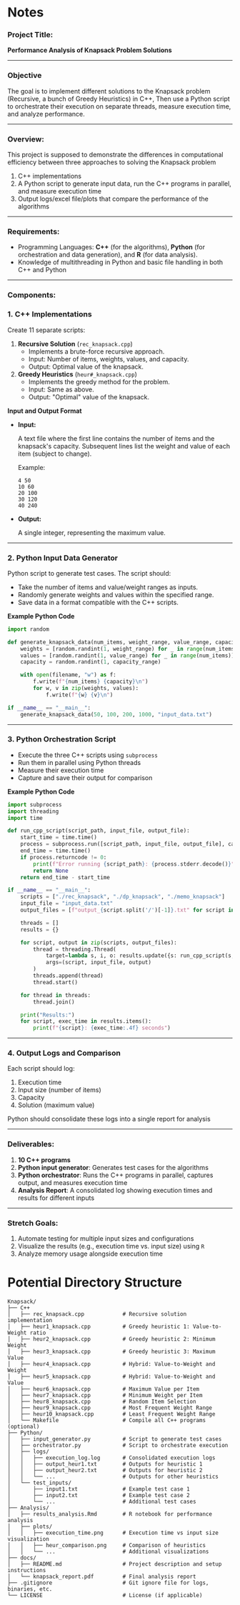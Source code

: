 # Notes
### **Project Title:**

**Performance Analysis of Knapsack Problem Solutions**

---

### **Objective**

The goal is to implement different solutions to the Knapsack problem (Recursive, a bunch of Greedy Heuristics) in C++, Then use a Python script to orchestrate their execution on separate threads, measure execution time, and analyze performance.

---

### **Overview:**

This project is supposed to demonstrate the differences in computational efficiency between three approaches to solving the Knapsack problem

1. C++ implementations
2. A Python script to generate input data, run the C++ programs in parallel, and measure execution time
3. Output logs/excel file/plots that compare the performance of the algorithms

---

### **Requirements:**

- Programming Languages: **C++** (for the algorithms), **Python** (for orchestration and data generation), and **R** (for data analysis).
- Knowledge of multithreading in Python and basic file handling in both C++ and Python

---

### **Components:**

### 1. **C++ Implementations**

Create 11 separate scripts:

1. **Recursive Solution** (`rec_knapsack.cpp`)
    - Implements a brute-force recursive approach.
    - Input: Number of items, weights, values, and capacity.
    - Output: Optimal value of the knapsack.
2. **Greedy Heuristics** (`heur#_knapsack.cpp`)
    - Implements the greedy method for the problem.
    - Input: Same as above.
    - Output: "Optimal" value of the knapsack.

**Input and Output Format**

- **Input:**
    
    A text file where the first line contains the number of items and the knapsack's capacity. Subsequent lines list the weight and value of each item (subject to change).
    
    Example:
    
    ```
    4 50
    10 60
    20 100
    30 120
    40 240
    
    ```
    
- **Output:**
    
    A single integer, representing the maximum value.
    

---

### 2. **Python Input Data Generator**

Python script to generate test cases. The script should:

- Take the number of items and value/weight ranges as inputs.
- Randomly generate weights and values within the specified range.
- Save data in a format compatible with the C++ scripts.

**Example Python Code**

```python
import random

def generate_knapsack_data(num_items, weight_range, value_range, capacity_range, filename):
    weights = [random.randint(1, weight_range) for _ in range(num_items)]
    values = [random.randint(1, value_range) for _ in range(num_items)]
    capacity = random.randint(1, capacity_range)

    with open(filename, "w") as f:
        f.write(f"{num_items} {capacity}\n")
        for w, v in zip(weights, values):
            f.write(f"{w} {v}\n")

if __name__ == "__main__":
    generate_knapsack_data(50, 100, 200, 1000, "input_data.txt")

```

---

### 3. **Python Orchestration Script**

- Execute the three C++ scripts using `subprocess`
- Run them in parallel using Python threads
- Measure their execution time
- Capture and save their output for comparison

**Example Python Code**

```python
import subprocess
import threading
import time

def run_cpp_script(script_path, input_file, output_file):
    start_time = time.time()
    process = subprocess.run([script_path, input_file, output_file], capture_output=True)
    end_time = time.time()
    if process.returncode != 0:
        print(f"Error running {script_path}: {process.stderr.decode()}")
        return None
    return end_time - start_time

if __name__ == "__main__":
    scripts = ["./rec_knapsack", "./dp_knapsack", "./memo_knapsack"]
    input_file = "input_data.txt"
    output_files = [f"output_{script.split('/')[-1]}.txt" for script in scripts]

    threads = []
    results = {}

    for script, output in zip(scripts, output_files):
        thread = threading.Thread(
            target=lambda s, i, o: results.update({s: run_cpp_script(s, i, o)}),
            args=(script, input_file, output)
        )
        threads.append(thread)
        thread.start()

    for thread in threads:
        thread.join()

    print("Results:")
    for script, exec_time in results.items():
        print(f"{script}: {exec_time:.4f} seconds")

```

---

### 4. **Output Logs and Comparison**

Each script should log:

1. Execution time
2. Input size (number of items)
3. Capacity
4. Solution (maximum value)

Python should consolidate these logs into a single report for analysis

---

### **Deliverables:**

1. **10 C++ programs**
2. **Python input generator**: Generates test cases for the algorithms
3. **Python orchestrator**: Runs the C++ programs in parallel, captures output, and measures execution time
4. **Analysis Report**: A consolidated log showing execution times and results for different inputs

---

### **Stretch Goals:**

1. Automate testing for multiple input sizes and configurations
2. Visualize the results (e.g., execution time vs. input size) using `R`
3. Analyze memory usage alongside execution time

# Potential Directory Structure

```
Knapsack/
├── C++
│   ├── rec_knapsack.cpp            # Recursive solution implementation
│   ├── heur1_knapsack.cpp          # Greedy heuristic 1: Value-to-Weight ratio
│   ├── heur2_knapsack.cpp          # Greedy heuristic 2: Minimum Weight
│   ├── heur3_knapsack.cpp          # Greedy heuristic 3: Maximum Value
│   ├── heur4_knapsack.cpp          # Hybrid: Value-to-Weight and Weight
│   ├── heur5_knapsack.cpp          # Hybrid: Value-to-Weight and Value
│   ├── heur6_knapsack.cpp          # Maximum Value per Item
│   ├── heur7_knapsack.cpp          # Minimum Weight per Item
│   ├── heur8_knapsack.cpp          # Random Item Selection
│   ├── heur9_knapsack.cpp          # Most Frequent Weight Range
│   ├── heur10_knapsack.cpp         # Least Frequent Weight Range
│   └── Makefile                    # Compile all C++ programs (optional)
├── Python/
│   ├── input_generator.py          # Script to generate test cases
│   ├── orchestrator.py             # Script to orchestrate execution
│   ├── logs/
│   │   ├── execution_log.log       # Consolidated execution logs
│   │   ├── output_heur1.txt        # Outputs for heuristic 1
│   │   ├── output_heur2.txt        # Outputs for heuristic 2
│   │   └── ...                     # Outputs for other heuristics
│   └── test_inputs/
│       ├── input1.txt              # Example test case 1
│       ├── input2.txt              # Example test case 2
│       └── ...                     # Additional test cases
├── Analysis/
│   ├── results_analysis.Rmd        # R notebook for performance analysis
│   ├── plots/
│   │   ├── execution_time.png      # Execution time vs input size visualization
│   │   ├── heur_comparison.png     # Comparison of heuristics
│   │   └── ...                     # Additional visualizations
├── docs/
│   ├── README.md                   # Project description and setup instructions
│   └── knapsack_report.pdf         # Final analysis report
├── .gitignore                      # Git ignore file for logs, binaries, etc.
└── LICENSE                         # License (if applicable)
```


